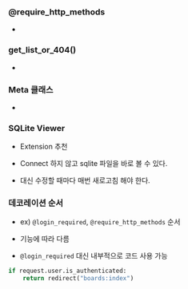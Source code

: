 ### @require_http_methods

- 





### get_list_or_404()

- 





### Meta 클래스

- 



### SQLite Viewer

-  Extension 추천

- Connect 하지 않고 sqlite 파일을 바로 볼 수 있다.

- 대신 수정할 때마다 매번 새로고침 해야 한다.



### 데코레이션 순서

- ex) `@login_required`, `@require_http_methods` 순서

- 기능에 따라 다름

- `@login_required` 대신 내부적으로 코드 사용 가능

```python
if request.user.is_authenticated:
    return redirect("boards:index")
```


